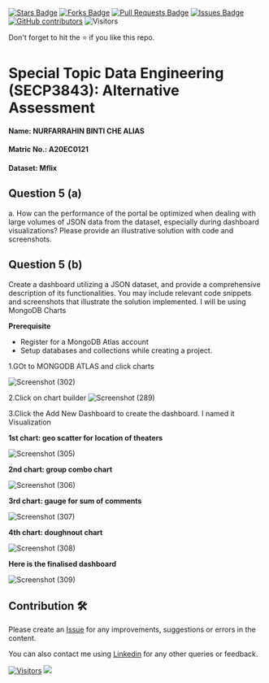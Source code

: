 <a href="https://github.com/drshahizan/SECP3843/stargazers"><img src="https://img.shields.io/github/stars/drshahizan/SECP3843" alt="Stars Badge"/></a>
<a href="https://github.com/drshahizan/SECP3843/network/members"><img src="https://img.shields.io/github/forks/drshahizan/SECP3843" alt="Forks Badge"/></a>
<a href="https://github.com/drshahizan/SECP3843/pulls"><img src="https://img.shields.io/github/issues-pr/drshahizan/SECP3843" alt="Pull Requests Badge"/></a>
<a href="https://github.com/drshahizan/SECP3843/issues"><img src="https://img.shields.io/github/issues/drshahizan/SECP3843" alt="Issues Badge"/></a>
<a href="https://github.com/drshahizan/SECP3843/graphs/contributors"><img alt="GitHub contributors" src="https://img.shields.io/github/contributors/drshahizan/SECP3843?color=2b9348"></a>
![Visitors](https://api.visitorbadge.io/api/visitors?path=https%3A%2F%2Fgithub.com%2Fdrshahizan%2FSECP3843&labelColor=%23d9e3f0&countColor=%23697689&style=flat)


Don't forget to hit the :star: if you like this repo.

# Special Topic Data Engineering (SECP3843): Alternative Assessment

#### Name: NURFARRAHIN BINTI CHE ALIAS
#### Matric No.: A20EC0121
#### Dataset: Mflix

## Question 5 (a)
a.	How can the performance of the portal be optimized when dealing with large volumes of JSON data from the dataset, especially during dashboard visualizations? Please provide an illustrative solution with code and screenshots.

## Question 5 (b)
Create a dashboard utilizing a JSON dataset, and provide a comprehensive description of its functionalities. You may include relevant code snippets and screenshots that illustrate the solution implemented.
I will be using MongoDB Charts

**Prerequisite**
- Register for a MongoDB Atlas account
- Setup databases and collections while creating a project.

1.GOt to MONGODB ATLAS and click charts

![Screenshot (302)](https://github.com/drshahizan/SECP3843/assets/121208097/44053d00-7b02-495e-980c-240adad5c480)


2.Click on chart builder
![Screenshot (289)](https://github.com/drshahizan/SECP3843/assets/121208097/7969f0df-3d10-4742-aa6e-e8ba9c5a8d2c)

3.Click the Add New Dashboard to create the dashboard. I named it Visualization

**1st chart: geo scatter for location of theaters**

![Screenshot (305)](https://github.com/drshahizan/SECP3843/assets/121208097/89541145-99ac-4c70-bd4b-73da60d4add1)

**2nd chart: group combo chart**

![Screenshot (306)](https://github.com/drshahizan/SECP3843/assets/121208097/cec74b0f-5ae2-4cd2-a9b0-ea4037bffbcf)

**3rd chart: gauge for sum of comments**

![Screenshot (307)](https://github.com/drshahizan/SECP3843/assets/121208097/1951150f-1293-4733-b1ce-be5c14b770ec)

**4th chart: doughnout chart**

![Screenshot (308)](https://github.com/drshahizan/SECP3843/assets/121208097/ac4b621e-338f-4865-8237-3bb3fa10f07a)

**Here is the finalised dashboard**

![Screenshot (309)](https://github.com/drshahizan/SECP3843/assets/121208097/33066bbb-d2b1-490a-b90d-c143ab082eb0)


## Contribution 🛠️
Please create an [Issue](https://github.com/drshahizan/special-topic-data-engineering/issues) for any improvements, suggestions or errors in the content.

You can also contact me using [Linkedin](https://www.linkedin.com/in/drshahizan/) for any other queries or feedback.

[![Visitors](https://api.visitorbadge.io/api/visitors?path=https%3A%2F%2Fgithub.com%2Fdrshahizan&labelColor=%23697689&countColor=%23555555&style=plastic)](https://visitorbadge.io/status?path=https%3A%2F%2Fgithub.com%2Fdrshahizan)
![](https://hit.yhype.me/github/profile?user_id=81284918)


